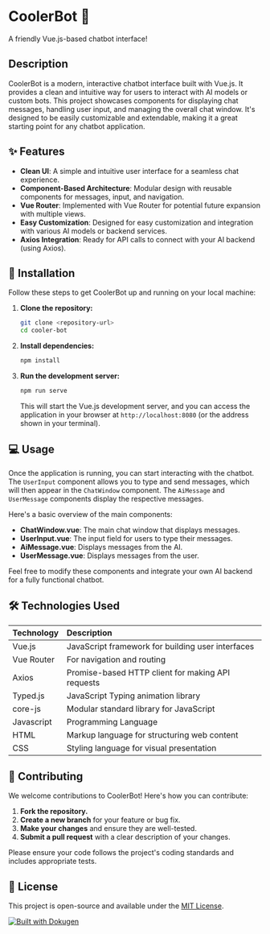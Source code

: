 # CoolerBot 🤖

A friendly Vue.js-based chatbot interface!

## Description

CoolerBot is a modern, interactive chatbot interface built with Vue.js. It provides a clean and intuitive way for users to interact with AI models or custom bots. This project showcases components for displaying chat messages, handling user input, and managing the overall chat window. It's designed to be easily customizable and extendable, making it a great starting point for any chatbot application.

## ✨ Features

*   **Clean UI**: A simple and intuitive user interface for a seamless chat experience.
*   **Component-Based Architecture**: Modular design with reusable components for messages, input, and navigation.
*   **Vue Router**: Implemented with Vue Router for potential future expansion with multiple views.
*   **Easy Customization**: Designed for easy customization and integration with various AI models or backend services.
*   **Axios Integration**: Ready for API calls to connect with your AI backend (using Axios).

## 🔧 Installation

Follow these steps to get CoolerBot up and running on your local machine:

1.  **Clone the repository:**

    ```bash
    git clone <repository-url>
    cd cooler-bot
    ```

2.  **Install dependencies:**

    ```bash
    npm install
    ```

3.  **Run the development server:**

    ```bash
    npm run serve
    ```

    This will start the Vue.js development server, and you can access the application in your browser at `http://localhost:8080` (or the address shown in your terminal).

## 💻 Usage

Once the application is running, you can start interacting with the chatbot. The `UserInput` component allows you to type and send messages, which will then appear in the `ChatWindow` component. The `AiMessage` and `UserMessage` components display the respective messages.

Here's a basic overview of the main components:

*   **ChatWindow.vue**: The main chat window that displays messages.
*   **UserInput.vue**: The input field for users to type their messages.
*   **AiMessage.vue**: Displays messages from the AI.
*   **UserMessage.vue**: Displays messages from the user.

Feel free to modify these components and integrate your own AI backend for a fully functional chatbot.

## 🛠️ Technologies Used

| Technology   | Description                                          |
| :----------- | :--------------------------------------------------- |
| Vue.js       | JavaScript framework for building user interfaces    |
| Vue Router   | For navigation and routing                            |
| Axios        | Promise-based HTTP client for making API requests    |
| Typed.js     | JavaScript Typing animation library                  |
| core-js      | Modular standard library for JavaScript             |
| Javascript   | Programming Language                               |
| HTML         | Markup language for structuring web content          |
| CSS          | Styling language for visual presentation           |

## 🤝 Contributing

We welcome contributions to CoolerBot! Here's how you can contribute:

1.  **Fork the repository.**
2.  **Create a new branch** for your feature or bug fix.
3.  **Make your changes** and ensure they are well-tested.
4.  **Submit a pull request** with a clear description of your changes.

Please ensure your code follows the project's coding standards and includes appropriate tests.

## 📜 License

This project is open-source and available under the [MIT License](LICENSE).

[![Built with Dokugen](https://img.shields.io/badge/Built%20with-Dokugen-brightgreen)](https://github.com/samueltuoyo15/Dokugen)
